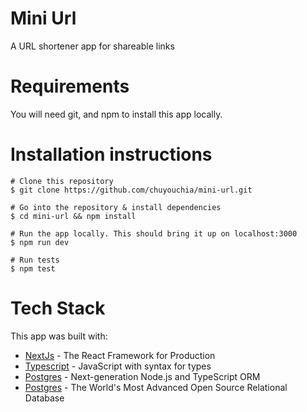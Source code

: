 # Mini Url
A URL shortener app for shareable links

# Requirements

You will need git, and npm to install this app locally.
# Installation instructions
```
# Clone this repository
$ git clone https://github.com/chuyouchia/mini-url.git

# Go into the repository & install dependencies
$ cd mini-url && npm install

# Run the app locally. This should bring it up on localhost:3000
$ npm run dev

# Run tests
$ npm test
```
# Tech Stack
This app was built with:
- [NextJs](https://nextjs.org/) - The React Framework for Production
- [Typescript](https://www.typescriptlang.org/) - JavaScript with syntax for types
- [Postgres](https://www.prisma.io/) - Next-generation Node.js and TypeScript ORM
- [Postgres](https://www.postgresql.org/) - The World's Most Advanced Open Source Relational Database
